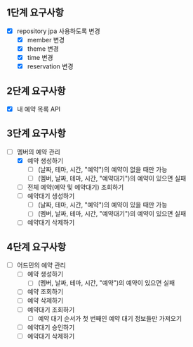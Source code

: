 ## 1단계 요구사항
- [x] repository jpa 사용하도록 변경
  - [x] member 변경
  - [x] theme 변경
  - [x] time 변경
  - [x] reservation 변경

## 2단계 요구사항
- [x] 내 예약 목록 API

## 3단계 요구사항
- [ ] 멤버의 예약 관리
  - [X] 예약 생성하기
    - [ ] (날짜, 테마, 시간, "예약")의 예약이 없을 때만 가능
    - [ ] (멤버, 날짜, 테마, 시간, "예약대기")의 예약이 있으면 실패
  - [ ] 전체 예약(예약 및 예약대기) 조회하기
  - [ ] 예약대기 생성하기
    - [ ] (날짜, 테마, 시간, "예약")의 예약이 있을 때만 가능
    - [ ] (멤버, 날짜, 테마, 시간, "예약대기")의 예약이 있으면 실패
  - [ ] 예약대기 삭제하기

## 4단계 요구사항
- [ ] 어드민의 예약 관리
  - [ ] 예약 생성하기
    - [ ] (멤버, 날짜, 테마, 시간, "예약")의 예약이 있으면 실패
  - [ ] 예약 조회하기
  - [ ] 예약 삭제하기
  - [ ] 예약대기 조회하기
    - [ ] 예약 대기 순서가 첫 번째인 예약 대기 정보들만 가져오기
  - [ ] 예약대기 승인하기
  - [ ] 예약대기 삭제하기